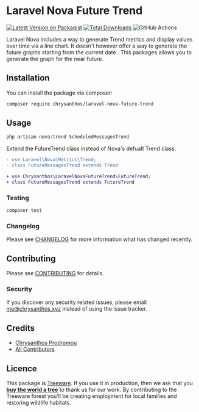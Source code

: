 # Laravel Nova Future Trend

[![Latest Version on Packagist](https://img.shields.io/packagist/v/chrysanthos/laravel-nova-future-trend.svg?style=flat-square)](https://packagist.org/packages/chrysanthos/laravel-nova-future-trend)
[![Total Downloads](https://img.shields.io/packagist/dt/chrysanthos/laravel-nova-future-trend.svg?style=flat-square)](https://packagist.org/packages/chrysanthos/laravel-nova-future-trend)
![GitHub Actions](https://github.com/chrysanthos/laravel-nova-future-trend/actions/workflows/main.yml/badge.svg)

Laravel Nova includes a way to generate Trend metrics and display values over time via a line chart. It doesn't however offer a way to generate the future graphs starting from the current date . This packages allows you to generate the graph for the near future. 

## Installation

You can install the package via composer:

```bash
composer require chrysanthos/laravel-nova-future-trend
```

## Usage

```bash
php artisan nova:trend ScheduledMessagesTrend
```

Extend the FutureTrend class instead of Nova's defualt Trend class.
```diff
- use Laravel\Nova\Metrics\Trend;
- class FutureMessagesTrend extends Trend

+ use Chrysanthos\LaravelNovaFutureTrend\FutureTrend;
+ class FutureMessagesTrend extends FutureTrend

```

### Testing

```bash
composer test
```

### Changelog

Please see [CHANGELOG](CHANGELOG.md) for more information what has changed recently.

## Contributing

Please see [CONTRIBUTING](CONTRIBUTING.md) for details.

### Security

If you discover any security related issues, please email me@chrysanthos.xyz instead of using the issue tracker.

## Credits

-   [Chrysanthos Prodromou](https://github.com/chrysanthos)
-   [All Contributors](../../contributors)

## Licence

This package is [Treeware](https://treeware.earth). If you use it in production, then we ask that you [**buy the world a tree**](https://plant.treeware.earth/chrysanthos/laravel-nova-future-trend) to thank us for our work. By contributing to the Treeware forest you’ll be creating employment for local families and restoring wildlife habitats.
